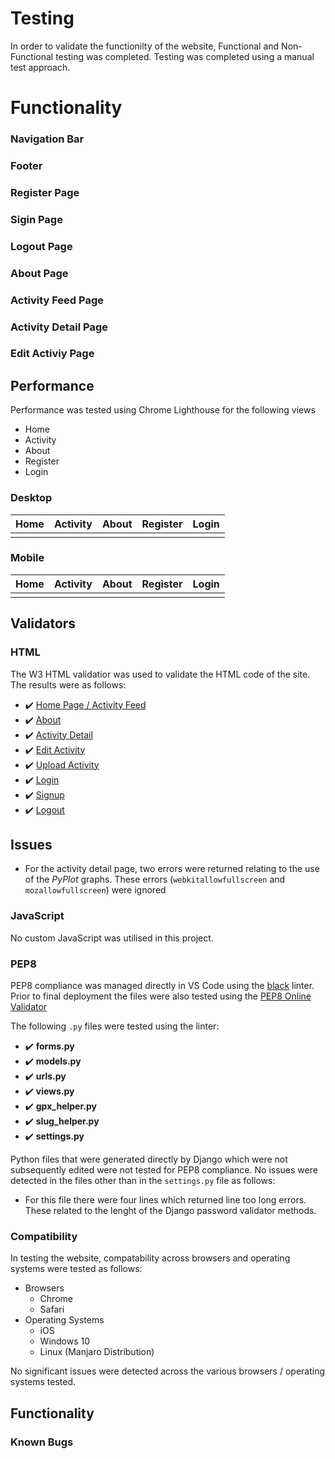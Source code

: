 # Testing
In order to validate the functionilty of the website, Functional and Non-Functional testing was completed. Testing was completed using a manual test approach.

# Functionality

### Navigation Bar
### Footer
### Register Page
### Sigin Page
### Logout Page
### About Page
### Activity Feed Page
### Activity Detail Page
### Edit Activiy Page





## Performance
Performance was tested using Chrome Lighthouse for the following views

- Home
- Activity
- About
- Register
- Login

### Desktop

|Home   |Activity    | About   |Register   |Login   |
|---|---|---|---|---|
|   |   |   |   |   |

### Mobile

|Home   |Activity    | About   |Register   |Login   |
|---|---|---|---|---|
|   |   |   |   |   |

## Validators

### HTML

The W3 HTML validatior was used to validate the HTML code of the site. The results were as follows:

- :heavy_check_mark: [Home Page / Activity Feed](https://validator.w3.org/nu/?doc=https%3A%2F%2Ftrax-webapp.herokuapp.com%2Factivity_feed)
- :heavy_check_mark: [About](https://validator.w3.org/nu/?doc=https%3A%2F%2Ftrax-webapp.herokuapp.com%2Fabout)
- :heavy_check_mark: [Activity Detail](https://validator.w3.org/nu/?doc=https%3A%2F%2Ftrax-webapp.herokuapp.com%2Fhowth-hill-cycle-lance%2F)   
- :heavy_check_mark: [Edit Activity](https://validator.w3.org/nu/?doc=https%3A%2F%2Ftrax-webapp.herokuapp.com%2Fedit%2Fhowth-hill-cycle-lance%2F)
- :heavy_check_mark: [Upload Activity](https://validator.w3.org/nu/?doc=https%3A%2F%2Ftrax-webapp.herokuapp.com%2Fupload)
- :heavy_check_mark: [Login](https://validator.w3.org/nu/?doc=https%3A%2F%2Ftrax-webapp.herokuapp.com%2Faccounts%2Flogin%2F)
- :heavy_check_mark: [Signup](https://validator.w3.org/nu/?doc=https%3A%2F%2Ftrax-webapp.herokuapp.com%2Faccounts%2Fsignup%2F)
- :heavy_check_mark: [Logout](https://validator.w3.org/nu/?doc=https%3A%2F%2Ftrax-webapp.herokuapp.com%2Faccounts%2Flogout%2F)

## Issues

- For the activity detail page, two errors were returned relating to the use of the *PyPlot* graphs. These errors (`webkitallowfullscreen` and `mozallowfullscreen`) were ignored

### JavaScript
No custom JavaScript was utilised in this project.
### PEP8
PEP8 compliance was managed directly in VS Code using the [black](https://github.com/psf/black) linter. Prior to final deployment the files were also tested using the [PEP8 Online Validator](http://pep8online.com/)

The following `.py` files were tested using the linter:

- :heavy_check_mark: **forms.py**
- :heavy_check_mark: **models.py** 
- :heavy_check_mark: **urls.py**
- :heavy_check_mark: **views.py**
- :heavy_check_mark: **gpx_helper.py**
- :heavy_check_mark: **slug_helper.py**
- :heavy_check_mark: **settings.py**

Python files that were generated directly by Django which were not subsequently edited were not tested for PEP8 compliance. No issues were detected in the files other than in the `settings.py` file as follows:

- For this file there were four lines which returned line too long errors. These related to the lenght of the Django password validator methods.

### Compatibility
In testing the website, compatability across browsers and operating systems were tested as follows:

- Browsers
    - Chrome
    - Safari
- Operating Systems
    - iOS
    - Windows 10
    - Linux (Manjaro Distribution)

No significant issues were detected across the various browsers / operating systems tested.

## Functionality


### Known Bugs
